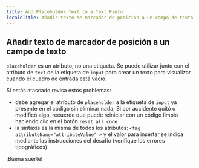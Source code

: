 ```yaml
---
title: Add Placeholder Text to a Text Field
localeTitle: Añadir texto de marcador de posición a un campo de texto
---
```

## Añadir texto de marcador de posición a un campo de texto

`placeholder` es un atributo, no una etiqueta. Se puede utilizar junto con el atributo de `text` de la etiqueta de `input` para crear un texto para visualizar cuando el cuadro de entrada está vacío.

Si estás atascado revisa estos problemas:

*   debe agregar el atributo de `placeholder` a la etiqueta de `input` ya presente en el código sin eliminar nada; Si por accidente quitó o modificó algo, recuerde que puede reiniciar con un código limpio haciendo clic en el botón `reset all code`
*   la sintaxis es la misma de todos los atributos: `<tag attributeName="attributeValue" >` y el valor para insertar se indica mediante las instrucciones del desafío (verifique los errores tipográficos).

¡Buena suerte!